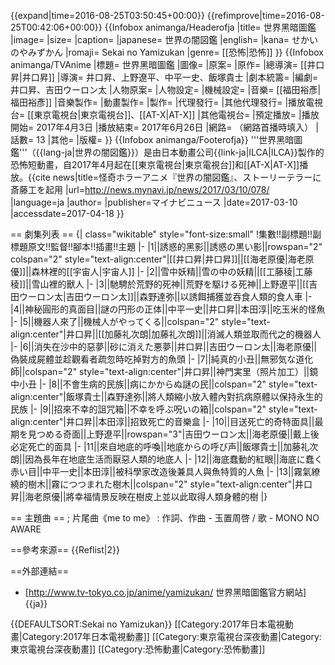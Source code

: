{{expand|time=2016-08-25T03:50:45+00:00}}
{{refimprove|time=2016-08-25T00:42:06+00:00}}
{{Infobox animanga/Headerofja
|title= 世界黑暗圖鑑
|image= 
|size= 
|caption= 
|japanese= 世界の闇図鑑
|english= 
|kana= せかいのやみずかん
|romaji= Sekai no Yamizukan
|genre= [[恐怖|恐怖]]
}}
{{Infobox animanga/TVAnime
|標題= 世界黑暗圖鑑
|圖像= 
|原案= 
|原作= 
|總導演= [[井口昇|井口昇]]
|導演= 井口昇、上野遼平、中平一史、飯塚貴士
|劇本統籌= 
|編劇= 井口昇、吉田ウーロン太
|人物原案=
|人物設定= 
|機械設定= 
|音樂= [[福田裕彥|福田裕彥]]
|音樂製作= 
|動畫製作= 
|製作= 
|代理發行= 
|其他代理發行= 
|播放電視台= [[東京電視台|東京電視台]]、[[AT-X|AT-X]]
|其他電視台= 
|預定播放= 
|播放開始= 2017年4月3日
|播放結束= 2017年6月26日
|網路= （網路首播時填入）
|話數= 13
|其他= 
|版權= 
}}
{{Infobox animanga/Footerofja}}
'''世界黑暗圖鑑'''（{{lang-ja|世界の闇図鑑}}）是由日本動畫公司{{link-ja|ILCA|ILCA}}製作的恐怖短動畫，自2017年4月起在[[東京電視台|東京電視台]]和[[AT-X|AT-X]]播放。<ref>{{cite news|title=怪奇ホラーアニメ『世界の闇図鑑』、ストーリーテラーに斎藤工を起用 |url=http://news.mynavi.jp/news/2017/03/10/078/ |language=ja |author= |publisher=マイナビニュース |date=2017-03-10 |accessdate=2017-04-18 }}</ref>

== 劇集列表 ==
{| class="wikitable" style="font-size:small"
!集數!!副標題!!副標題原文!!監督!!腳本!!插畫!!主題
|-
|1||誘惑的黑影||誘惑の黒い影||rowspan="2" colspan="2" style="text-align:center"|[[井口昇|井口昇]]||[[海老原優|海老原優]]||森林裡的[[宇宙人|宇宙人]]
|-
|2||雪中妖精||雪の中の妖精||[[工藤稜|工藤稜]]||雪山裡的獸人
|-
|3||馳騁於荒野的死神||荒野を駆ける死神||上野遼平||[[吉田ウーロン太|吉田ウーロン太]]||森野達弥||以誘餌捕獲並吞食人類的食人車
|-
|4||神秘圓形的真面目||謎の円形の正体||中平一史||井口昇||本田淳||吃玉米的怪魚
|-
|5||機器人來了||機械人がやってくる||colspan="2" style="text-align:center"|井口昇||[[加藤礼次朗|加藤礼次朗]]||消滅人類並取而代之的機器人
|-
|6||消失在沙中的惡夢||砂に消えた悪夢||井口昇||吉田ウーロン太||海老原優||偽裝成屍體並趁觀看者疏忽時吃掉對方的魚頭
|-
|7||純真的小丑||無邪気な道化師||colspan="2" style="text-align:center"|井口昇||神門実里（照片加工）||鏡中小丑
|-
|8||不會生病的民族||病にかからぬ謎の民||colspan="2" style="text-align:center"|飯塚貴士||森野達弥||將人類縮小放入體內對抗病原體以保持永生的民族
|-
|9||招來不幸的詛咒箱||不幸を呼ぶ呪いの箱||colspan="2" style="text-align:center"|井口昇||本田淳||招致死亡的音樂盒
|-
|10||目送死亡的奇特面具||最期を見つめる奇面||上野遼平||rowspan="3"|吉田ウーロン太||海老原優||戴上後必定死亡的面具
|-
|11||來自地底的呼喚||地底からの呼び声||飯塚貴士||加藤礼次朗||因為長年在地底生活而厭惡人類的地底人
|-
|12||海底蠢動的紅眼||海底に蠢く赤い目||中平一史||本田淳||被科學家改造後兼具人與魚特質的人魚
|-
|13||霧氣繚繞的樹木||霧につつまれた樹木||colspan="2" style="text-align:center"|井口昇||海老原優||將幸福情景反映在樹皮上並以此取得人類身體的樹
|}

== 主題曲 ==
; 片尾曲《me to me》
: 作詞、作曲 - 玉置周啓 / 歌 - MONO NO AWARE

==參考來源==
{{Reflist|2}}

==外部連結==
* [http://www.tv-tokyo.co.jp/anime/yamizukan/ 世界黑暗圖鑑官方網站] {{ja}}

{{DEFAULTSORT:Sekai no Yamizukan}}
[[Category:2017年日本電視動畫|Category:2017年日本電視動畫]]
[[Category:東京電視台深夜動畫|Category:東京電視台深夜動畫]]
[[Category:恐怖動畫|Category:恐怖動畫]]